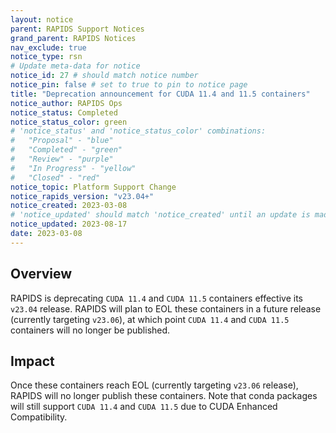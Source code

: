 ```yaml
---
layout: notice
parent: RAPIDS Support Notices
grand_parent: RAPIDS Notices
nav_exclude: true
notice_type: rsn
# Update meta-data for notice
notice_id: 27 # should match notice number
notice_pin: false # set to true to pin to notice page
title: "Deprecation announcement for CUDA 11.4 and 11.5 containers"
notice_author: RAPIDS Ops
notice_status: Completed
notice_status_color: green
# 'notice_status' and 'notice_status_color' combinations:
#   "Proposal" - "blue"
#   "Completed" - "green"
#   "Review" - "purple"
#   "In Progress" - "yellow"
#   "Closed" - "red"
notice_topic: Platform Support Change
notice_rapids_version: "v23.04+"
notice_created: 2023-03-08
# 'notice_updated' should match 'notice_created' until an update is made
notice_updated: 2023-08-17
date: 2023-03-08
---
```


## Overview

RAPIDS is deprecating `CUDA 11.4` and `CUDA 11.5` containers effective its `v23.04` release. RAPIDS will plan to EOL these containers in a future release (currently targeting `v23.06`), at which point `CUDA 11.4` and `CUDA 11.5` containers will no longer be published.


## Impact

Once these containers reach EOL (currently targeting `v23.06` release), RAPIDS will no longer publish these containers. Note that conda packages will still support `CUDA 11.4` and `CUDA 11.5` due to CUDA Enhanced Compatibility.
